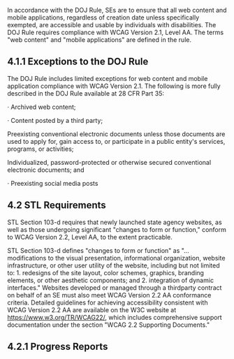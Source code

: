 In accordance with the DOJ Rule, SEs are to ensure that all web content and mobile applications, regardless of creation date unless specifically exempted, are accessible and usable by individuals with disabilities. The DOJ Rule requires compliance with WCAG Version 2.1, Level AA. The terms "web content" and "mobile applications" are defined in the rule.

## **4.1.1 Exceptions to the DOJ Rule**

The DOJ Rule includes limited exceptions for web content and mobile application compliance with WCAG Version 2.1. The following is more fully described in the DOJ Rule available at 28 CFR Part 35:

· Archived web content;

· Content posted by a third party;

Preexisting conventional electronic documents unless those documents are used to apply for, gain access to, or participate in a public entity's services, programs, or activities;

Individualized, password-protected or otherwise secured conventional electronic documents; and

· Preexisting social media posts

## **4.2 STL Requirements**

STL Section 103-d requires that newly launched state agency websites, as well as those undergoing significant "changes to form or function," conform to WCAG Version 2.2, Level AA, to the extent practicable.

STL Section 103-d defines "changes to form or function" as "…modifications to the visual presentation, informational organization, website infrastructure, or other user utility of the website, including but not limited to: 1. redesigns of the site layout, color schemes, graphics, branding elements, or other aesthetic components; and 2. integration of dynamic interfaces." Websites developed or managed through a thirdparty contract on behalf of an SE must also meet WCAG Version 2.2 AA conformance criteria. Detailed guidelines for achieving accessibility consistent with WCAG Version 2.2 AA are available on the W3C website at https://www.w3.org/TR/WCAG22/, which includes comprehensive support documentation under the section "WCAG 2.2 Supporting Documents."

## **4.2.1 Progress Reports**